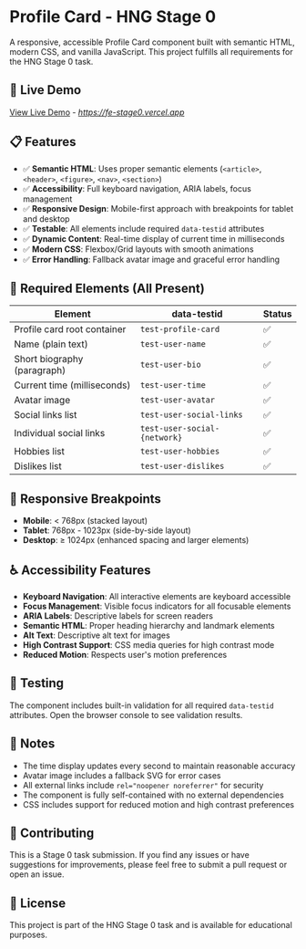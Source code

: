 # Profile Card - HNG Stage 0

A responsive, accessible Profile Card component built with semantic HTML, modern CSS, and vanilla JavaScript. This project fulfills all requirements for the HNG Stage 0 task.

## 🚀 Live Demo

[View Live Demo](https://fe-stage0.vercel.app) - _https://fe-stage0.vercel.app_

## 📋 Features

-   ✅ **Semantic HTML**: Uses proper semantic elements (`<article>`, `<header>`, `<figure>`, `<nav>`, `<section>`)
-   ✅ **Accessibility**: Full keyboard navigation, ARIA labels, focus management
-   ✅ **Responsive Design**: Mobile-first approach with breakpoints for tablet and desktop
-   ✅ **Testable**: All elements include required `data-testid` attributes
-   ✅ **Dynamic Content**: Real-time display of current time in milliseconds
-   ✅ **Modern CSS**: Flexbox/Grid layouts with smooth animations
-   ✅ **Error Handling**: Fallback avatar image and graceful error handling

## 🎯 Required Elements (All Present)

| Element                     | data-testid                  | Status |
| --------------------------- | ---------------------------- | ------ |
| Profile card root container | `test-profile-card`          | ✅     |
| Name (plain text)           | `test-user-name`             | ✅     |
| Short biography (paragraph) | `test-user-bio`              | ✅     |
| Current time (milliseconds) | `test-user-time`             | ✅     |
| Avatar image                | `test-user-avatar`           | ✅     |
| Social links list           | `test-user-social-links`     | ✅     |
| Individual social links     | `test-user-social-{network}` | ✅     |
| Hobbies list                | `test-user-hobbies`          | ✅     |
| Dislikes list               | `test-user-dislikes`         | ✅     |

## 📱 Responsive Breakpoints

-   **Mobile**: < 768px (stacked layout)
-   **Tablet**: 768px - 1023px (side-by-side layout)
-   **Desktop**: ≥ 1024px (enhanced spacing and larger elements)

## ♿ Accessibility Features

-   **Keyboard Navigation**: All interactive elements are keyboard accessible
-   **Focus Management**: Visible focus indicators for all focusable elements
-   **ARIA Labels**: Descriptive labels for screen readers
-   **Semantic HTML**: Proper heading hierarchy and landmark elements
-   **Alt Text**: Descriptive alt text for images
-   **High Contrast Support**: CSS media queries for high contrast mode
-   **Reduced Motion**: Respects user's motion preferences

## 🧪 Testing

The component includes built-in validation for all required `data-testid` attributes. Open the browser console to see validation results.

## 📝 Notes

-   The time display updates every second to maintain reasonable accuracy
-   Avatar image includes a fallback SVG for error cases
-   All external links include `rel="noopener noreferrer"` for security
-   The component is fully self-contained with no external dependencies
-   CSS includes support for reduced motion and high contrast preferences

## 🤝 Contributing

This is a Stage 0 task submission. If you find any issues or have suggestions for improvements, please feel free to submit a pull request or open an issue.

## 📄 License

This project is part of the HNG Stage 0 task and is available for educational purposes.
